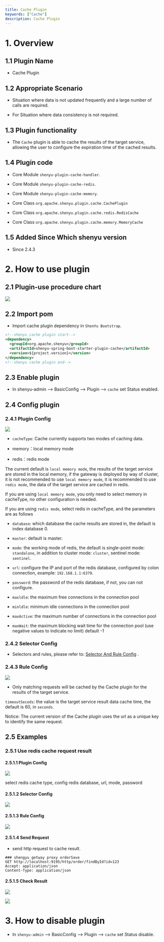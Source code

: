 ```yaml
---
title: Cache Plugin
keywords: ["Cache"]
description: Cache Plugin
---
```


# 1. Overview

## 1.1 Plugin Name

* Cache Plugin

## 1.2 Appropriate Scenario

* Situation where data is not updated frequently and a large number of calls are required.

* For Situation where data consistency is not required.

## 1.3 Plugin functionality

* The `Cache` plugin is able to cache the results of the target service, allowing the user to configure the expiration
  time of the cached results.

## 1.4 Plugin code

* Core Module `shenyu-plugin-cache-handler`.
* Core Module `shenyu-plugin-cache-redis`.
* Core Module `shenyu-plugin-cache-memory`.

* Core Class `org.apache.shenyu.plugin.cache.CachePlugin`
* Core Class `org.apache.shenyu.plugin.cache.redis.RedisCache`
* Core Class `org.apache.shenyu.plugin.cache.memory.MemoryCache`

## 1.5 Added Since Which shenyu version

* Since 2.4.3

# 2. How to use plugin

## 2.1 Plugin-use procedure chart

![](/img/shenyu/plugin/plugin_use_en.jpg)

## 2.2 Import pom

* Import cache plugin dependency in `ShenYu Bootstrap`.

```xml
<!--shenyu cache plugin start-->
<dependency>
  <groupId>org.apache.shenyu</groupId>
  <artifactId>shenyu-spring-boot-starter-plugin-cache</artifactId>
  <version>${project.version}</version>
</dependency>
<!--shenyu cache plugin end-->
```

## 2.3 Enable plugin

- In shenyu-admin --> BasicConfig --> Plugin --> `cache` set Status enabled.

## 2.4 Config plugin

### 2.4.1 Plugin Config

![](/img/shenyu/plugin/cache/cache-plugin-config-en.png)

* `cacheType`: Cache currently supports two modes of caching data.

* memory：local memory mode

* redis：redis mode

The current default is `local memory mode`, the results of the target service are stored in the local memory, if the
gateway is deployed by way of cluster, it is not recommended to use `local memory mode`, it is recommended to
use `redis mode`, the data of the target service are cached in redis.

If you are using `local memory mode`, you only need to select memory in cacheType, no other configuration is needed.

If you are using `redis mode`, select redis in cacheType, and the parameters are as follows

* `database`: which database the cache results are stored in, the default is index database 0.

* `master`: default is master.

* `mode`: the working mode of redis, the default is single-point mode: `standalone`, in addition to cluster
  mode: `cluster`, sentinel mode: `sentinel`.

* `url`: configure the IP and port of the redis database, configured by colon connection, example: `192.168.1.1:6379`.

* `password`: the password of the redis database, if not, you can not configure.

* `maxldle`: the maximum free connections in the connection pool

* `minldle`: minimum idle connections in the connection pool

* `maxActive`: the maximum number of connections in the connection pool

* `maxWait`: the maximum blocking wait time for the connection pool (use negative values to indicate no limit) default -1

### 2.4.2 Selector Config

* Selectors and rules, please refer to: [Selector And Rule Config](../../user-guide/admin-usage/selector-and-rule) .

### 2.4.3 Rule Config

![](/img/shenyu/plugin/cache/cache-plugin-rule-en.png)

* Only matching requests will be cached by the Cache plugin for the results of the target service.

`timeoutSecods`: the value is the target service result data cache time, the default is 60, in `seconds`.

Notice: The current version of the Cache plugin uses the url as a unique key to identify the same request.

## 2.5 Examples

### 2.5.1 Use redis cache request result

#### 2.5.1.1 Plugin Config

![](/img/shenyu/plugin/cache/cache-plugin-config-example-en.png)

select redis cache type, config redis database, url, mode, password

#### 2.5.1.2 Selector Config

![](/img/shenyu/plugin/cache/cache-plugin-selector-en.png)

#### 2.5.1.3 Rule Config

![](/img/shenyu/plugin/cache/cache-plugin-rule-en.png)

#### 2.5.1.4 Send Request

* send http request to cache result.

```http title="request"
### shengyu getway proxy orderSave
GET http://localhost:9195/http/order/findById?id=123
Accept: application/json
Content-Type: application/json
```

#### 2.5.1.5 Check Result

![](/img/shenyu/plugin/cache/cache-result.jpg)

![](/img/shenyu/plugin/cache/cache-result-check.png)

# 3. How to disable plugin

- In `shenyu-admin` --> BasicConfig --> Plugin --> `cache` set Status disable.
